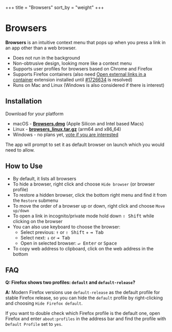 +++
title = "Browsers"
sort_by = "weight"
+++

# Browsers

**Browsers** is an intuitive context menu that pops up when you press a link in an app other than a web browser.

- Does not run in the background
- Non-obtrusive design, looking more like a context menu
- Supports user profiles for browsers based on Chrome and Firefox
- Supports Firefox containers (also need [Open external links in a container](https://addons.mozilla.org/en-US/firefox/addon/open-url-in-container/) extension installed until [#1726634](https://bugzilla.mozilla.org/show_bug.cgi?id=1726634) is resolved)
- Runs on Mac and Linux (Windows is also considered if there is interest)

## Installation

Download for your platform

 - macOS - [**Browsers.dmg**](https://github.com/Browsers-software/browsers/releases/latest/download/Browsers.dmg) (Apple Silicon and Intel based Macs)
 - Linux - [**browsers_linux.tar.gz**](https://github.com/Browsers-software/browsers/releases/latest/download/browsers_linux.tar.gz) (arm64 and x86_64)
 - Windows - no plans yet, [vote if you are interested](https://github.com/Browsers-software/browsers/discussions/1)

The app will prompt to set it as default browser on launch which you would need to allow.

## How to Use

 - By default, it lists all browsers
 - To hide a browser, right click and choose `Hide browser` (or browser profile)
 - To restore a hidden browser, click the bottom right menu and find it from the `Restore` submenu
 - To move the order of a browser up or down, right click and choose `Move up/down`
 - To open a link in incognito/private mode hold down <kbd>⇧ Shift</kbd> while clicking on the browser
 - You can also use keyboard to choose the browser:
   - Select previous: <kbd>↑</kbd> or <kbd>⇧ Shift</kbd> + <kbd>⇥ Tab</kbd>
   - Select next: <kbd>↓</kbd> or <kbd>⇥ Tab</kbd>
   - Open in selected browser: <kbd>↵ Enter</kbd> or <kbd>Space</kbd>
 - To copy web address to clipboard, click on the web address in the bottom

## FAQ

**Q: Firefox shows two profiles: `default` and `default-release`?**

**A:** Modern Firefox versions use `default-release` as the default profile for stable Firefox release,
so you can hide the `default` profile by right-clicking and choosing `Hide Firefox default`. 

If you want to double check which Firefox profile is the default one, open Firefox and enter `about:profiles`
in the address bar and find the profile with `Default Profile` set to `yes`.
